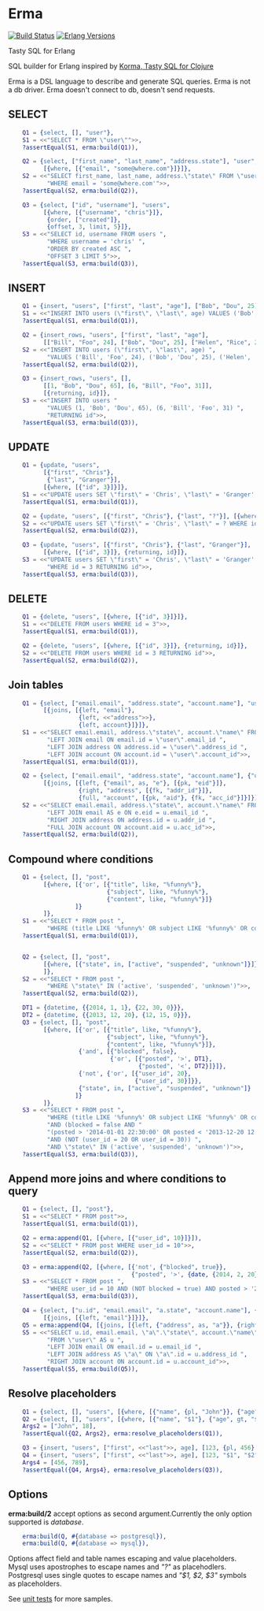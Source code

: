 # Erma
[![Build Status][gh badge]][gh]
[![Erlang Versions][erlang version badge]][gh]

Tasty SQL for Erlang

SQL builder for Erlang inspired by [Korma, Tasty SQL for Clojure](http://sqlkorma.com/)

Erma is a DSL language to describe and generate SQL queries.
Erma is not a db driver. Erma doesn't connect to db, doesn't send requests.


## SELECT

```erlang
    Q1 = {select, [], "user"},
    S1 = <<"SELECT * FROM \"user\"">>,
    ?assertEqual(S1, erma:build(Q1)),

    Q2 = {select, ["first_name", "last_name", "address.state"], "user",
          [{where, [{"email", "some@where.com"}]}]},
    S2 = <<"SELECT first_name, last_name, address.\"state\" FROM \"user\" ",
           "WHERE email = 'some@where.com'">>,
    ?assertEqual(S2, erma:build(Q2)),

    Q3 = {select, ["id", "username"], "users",
          [{where, [{"username", "chris"}]},
           {order, ["created"]},
           {offset, 3, limit, 5}]},
    S3 = <<"SELECT id, username FROM users ",
           "WHERE username = 'chris' ",
           "ORDER BY created ASC ",
           "OFFSET 3 LIMIT 5">>,
    ?assertEqual(S3, erma:build(Q3)),
```

## INSERT

```erlang
    Q1 = {insert, "users", ["first", "last", "age"], ["Bob", "Dou", 25]},
    S1 = <<"INSERT INTO users (\"first\", \"last\", age) VALUES ('Bob', 'Dou', 25)">>,
    ?assertEqual(S1, erma:build(Q1)),

    Q2 = {insert_rows, "users", ["first", "last", "age"],
          [["Bill", "Foo", 24], ["Bob", "Dou", 25], ["Helen", "Rice", 21]]},
    S2 = <<"INSERT INTO users (\"first\", \"last\", age) ",
           "VALUES ('Bill', 'Foo', 24), ('Bob', 'Dou', 25), ('Helen', 'Rice', 21)">>,
    ?assertEqual(S2, erma:build(Q2)),

    Q3 = {insert_rows, "users", [],
          [[1, "Bob", "Dou", 65], [6, "Bill", "Foo", 31]],
          [{returning, id}]},
    S3 = <<"INSERT INTO users "
           "VALUES (1, 'Bob', 'Dou', 65), (6, 'Bill', 'Foo', 31) ",
           "RETURNING id">>,
    ?assertEqual(S3, erma:build(Q3)),
```

## UPDATE

```erlang
    Q1 = {update, "users",
          [{"first", "Chris"},
           {"last", "Granger"}],
          [{where, [{"id", 3}]}]},
    S1 = <<"UPDATE users SET \"first\" = 'Chris', \"last\" = 'Granger' WHERE id = 3">>,
    ?assertEqual(S1, erma:build(Q1)),

    Q2 = {update, "users", [{"first", "Chris"}, {"last", "?"}], [{where, [{"id", "?"}]}]},
    S2 = <<"UPDATE users SET \"first\" = 'Chris', \"last\" = ? WHERE id = ?">>,
    ?assertEqual(S2, erma:build(Q2)),

    Q3 = {update, "users", [{"first", "Chris"}, {"last", "Granger"}],
          [{where, [{"id", 3}]}, {returning, id}]},
    S3 = <<"UPDATE users SET \"first\" = 'Chris', \"last\" = 'Granger' ",
           "WHERE id = 3 RETURNING id">>,
    ?assertEqual(S3, erma:build(Q3)),
```

## DELETE

```erlang
    Q1 = {delete, "users", [{where, [{"id", 3}]}]},
    S1 = <<"DELETE FROM users WHERE id = 3">>,
    ?assertEqual(S1, erma:build(Q1)),

    Q2 = {delete, "users", [{where, [{"id", 3}]}, {returning, id}]},
    S2 = <<"DELETE FROM users WHERE id = 3 RETURNING id">>,
    ?assertEqual(S2, erma:build(Q2)),
```

## Join tables

```erlang
    Q1 = {select, ["email.email", "address.state", "account.name"], "user",
          [{joins, [{left, "email"},
                    {left, <<"address">>},
                    {left, account}]}]},
    S1 = <<"SELECT email.email, address.\"state\", account.\"name\" FROM \"user\" ",
           "LEFT JOIN email ON email.id = \"user\".email_id ",
           "LEFT JOIN address ON address.id = \"user\".address_id ",
           "LEFT JOIN account ON account.id = \"user\".account_id">>,
    ?assertEqual(S1, erma:build(Q1)),

    Q2 = {select, ["email.email", "address.state", "account.name"], {"user", as, "u"},
          [{joins, [{left, {"email", as, "e"}, [{pk, "eid"}]},
                    {right, "address", [{fk, "addr_id"}]},
                    {full, "account", [{pk, "aid"}, {fk, "acc_id"}]}]}]},
    S2 = <<"SELECT email.email, address.\"state\", account.\"name\" FROM \"user\" AS u ",
           "LEFT JOIN email AS e ON e.eid = u.email_id ",
           "RIGHT JOIN address ON address.id = u.addr_id ",
           "FULL JOIN account ON account.aid = u.acc_id">>,
    ?assertEqual(S2, erma:build(Q2)),
```

## Compound where conditions

```erlang
    Q1 = {select, [], "post",
          [{where, [{'or', [{"title", like, "%funny%"},
                            {"subject", like, "%funny%"},
                            {"content", like, "%funny%"}]}
                   ]}
          ]},
    S1 = <<"SELECT * FROM post ",
           "WHERE (title LIKE '%funny%' OR subject LIKE '%funny%' OR content LIKE '%funny%')">>,
    ?assertEqual(S1, erma:build(Q1)),


    Q2 = {select, [], "post",
          [{where, [{"state", in, ["active", "suspended", "unknown"]}]}
          ]},
    S2 = <<"SELECT * FROM post ",
           "WHERE \"state\" IN ('active', 'suspended', 'unknown')">>,
    ?assertEqual(S2, erma:build(Q2)),

    DT1 = {datetime, {{2014, 1, 1}, {22, 30, 0}}},
    DT2 = {datetime, {{2013, 12, 20}, {12, 15, 0}}},
    Q3 = {select, [], "post",
          [{where, [{'or', [{"title", like, "%funny%"},
                            {"subject", like, "%funny%"},
                            {"content", like, "%funny%"}]},
                    {'and', [{"blocked", false},
                             {'or', [{"posted", '>', DT1},
                                     {"posted", '<', DT2}]}]},
                    {'not', {'or', [{"user_id", 20},
                                    {"user_id", 30}]}},
                    {"state", in, ["active", "suspended", "unknown"]}
                   ]}
          ]},
    S3 = <<"SELECT * FROM post ",
           "WHERE (title LIKE '%funny%' OR subject LIKE '%funny%' OR content LIKE '%funny%') ",
           "AND (blocked = false AND "
           "(posted > '2014-01-01 22:30:00' OR posted < '2013-12-20 12:15:00')) ",
           "AND (NOT (user_id = 20 OR user_id = 30)) ",
           "AND \"state\" IN ('active', 'suspended', 'unknown')">>,
    ?assertEqual(S3, erma:build(Q3)),
```

## Append more joins and where conditions to query

```erlang
    Q1 = {select, [], "post"},
    S1 = <<"SELECT * FROM post">>,
    ?assertEqual(S1, erma:build(Q1)),

    Q2 = erma:append(Q1, [{where, [{"user_id", 10}]}]),
    S2 = <<"SELECT * FROM post WHERE user_id = 10">>,
    ?assertEqual(S2, erma:build(Q2)),

    Q3 = erma:append(Q2, [{where, [{'not', {"blocked", true}},
                                   {"posted", '>', {date, {2014, 2, 20}}}]}]),
    S3 = <<"SELECT * FROM post ",
           "WHERE user_id = 10 AND (NOT blocked = true) AND posted > '2014-02-20'">>,
    ?assertEqual(S3, erma:build(Q3)),

    Q4 = {select, ["u.id", "email.email", "a.state", "account.name"], {"user", as, "u"},
          [{joins, [{left, "email"}]}]},
    Q5 = erma:append(Q4, [{joins, [{left, {"address", as, "a"}}, {right, "account"}]}]),
    S5 = <<"SELECT u.id, email.email, \"a\".\"state\", account.\"name\" ",
           "FROM \"user\" AS u ",
           "LEFT JOIN email ON email.id = u.email_id ",
           "LEFT JOIN address AS \"a\" ON \"a\".id = u.address_id ",
           "RIGHT JOIN account ON account.id = u.account_id">>,
    ?assertEqual(S5, erma:build(Q5)),
```

## Resolve placeholders

```erlang
    Q1 = {select, [], "users", [{where, [{"name", {pl, "John"}}, {"age", gt, {pl, 18}}]}]},
    Q2 = {select, [], "users", [{where, [{"name", "$1"}, {"age", gt, "$2"}]}]},
    Args2 = ["John", 18],
    ?assertEqual({Q2, Args2}, erma:resolve_placeholders(Q1)),

    Q3 = {insert, "users", ["first", <<"last">>, age], [123, {pl, 456}, {pl, 789}, 4242]},
    Q4 = {insert, "users", ["first", <<"last">>, age], [123, "$1", "$2", 4242]},
    Args4 = [456, 789],
    ?assertEqual({Q4, Args4}, erma:resolve_placeholders(Q3)),
```

## Options

**erma:build/2** accept options as second argument.Currently the only option supported is _database_.

```erlang
    erma:build(Q, #{database => postgresql}),
    erma:build(Q, #{database => mysql}),
```

Options affect field and table names escaping and value placeholders.
Mysql uses apostrophes to escape names and _"?"_ as placehodlers.
Postgresql uses single quotes to escape names and _"$1, $2, $3"_ symbols as placeholders.

See [unit tests](test/) for more samples.

<!-- Badges -->
[gh]: https://github.com/yzh44yzh/erma/actions/workflows/ci.yml
[gh badge]: https://img.shields.io/github/workflow/status/yzh44yzh/erma/CI?style=flat-square
[erlang version badge]: https://img.shields.io/badge/erlang-20.3%20to%2024.2-blue.svg?style=flat-square
